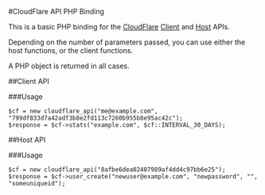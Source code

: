 #CloudFlare API PHP Binding


This is a basic PHP binding for the [CloudFlare](https://www.cloudflare.com/) [Client](https://www.cloudflare.com/docs/client-api.html) and [Host](https://www.cloudflare.com/docs/host-api.html) APIs.

Depending on the number of parameters passed, you can use either the host functions, or the client functions.

A PHP object is returned in all cases.


##Client API

###Usage

    $cf = new cloudflare_api("me@example.com", "799df833d7a42adf3b8e2fd113c7260b955b8e95ac42c");
    $response = $cf->stats("example.com", $cf::INTERVAL_30_DAYS);
    
	
##Host API

###Usage

    $cf = new cloudflare_api("8afbe6dea02407989af4dd4c97bb6e25");
    $response = $cf->user_create("newuser@example.com", "newpassword", "", "someuniqueid");
